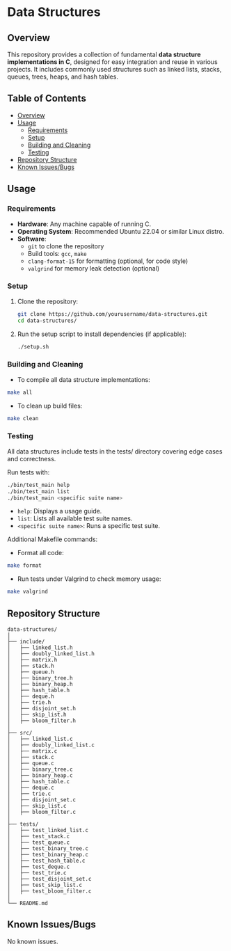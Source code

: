 # Data Structures

## Overview

This repository provides a collection of fundamental **data structure implementations in C**, designed for easy integration and reuse in various projects. It includes commonly used structures such as linked lists, stacks, queues, trees, heaps, and hash tables.


## Table of Contents

- [Overview](#overview)
- [Usage](#usage)
  - [Requirements](#requirements)
  - [Setup](#setup)
  - [Building and Cleaning](#building-and-cleaning)
  - [Testing](#testing)
- [Repository Structure](#repository-structure)
- [Known Issues/Bugs](#known-issuesbugs)

## Usage

### Requirements

- **Hardware**: Any machine capable of running C.
- **Operating System**: Recommended Ubuntu 22.04 or similar Linux distro.
- **Software**: 
  - `git` to clone the repository
  - Build tools: `gcc`, `make`
  - `clang-format-15` for formatting (optional, for code style)
  - `valgrind` for memory leak detection (optional)

### Setup

1. Clone the repository:

   ```sh
   git clone https://github.com/yourusername/data-structures.git
   cd data-structures/
   ```
1. Run the setup script to install dependencies (if applicable):

   ```sh
   ./setup.sh
   ```

### Building and Cleaning

- To compile all data structure implementations:
```sh
make all
```
- To clean up build files:
```sh
make clean
```

### Testing

All data structures include tests in the tests/ directory covering edge cases and correctness.

Run tests with:

```sh
./bin/test_main help
./bin/test_main list
./bin/test_main <specific suite name>
```

- `help`: Displays a usage guide.
- `list`: Lists all available test suite names.
- `<specific suite name>`: Runs a specific test suite.

Additional Makefile commands:
- Format all code:
```sh
make format
```
- Run tests under Valgrind to check memory usage:
```sh
make valgrind
```

## Repository Structure

```
data-structures/
│
├── include/
│   ├── linked_list.h
│   ├── doubly_linked_list.h
│   ├── matrix.h            
│   ├── stack.h
│   ├── queue.h
│   ├── binary_tree.h
│   ├── binary_heap.h
│   ├── hash_table.h
│   ├── deque.h               
│   ├── trie.h               
│   ├── disjoint_set.h          
│   ├── skip_list.h           
│   ├── bloom_filter.h 
│
├── src/
│   ├── linked_list.c
│   ├── doubly_linked_list.c
│   ├── matrix.c
│   ├── stack.c
│   ├── queue.c
│   ├── binary_tree.c
│   ├── binary_heap.c
│   ├── hash_table.c
│   ├── deque.c          
│   ├── trie.c        
│   ├── disjoint_set.c    
│   ├── skip_list.c           
│   ├── bloom_filter.c       
│
├── tests/
│   ├── test_linked_list.c
│   ├── test_stack.c
│   ├── test_queue.c
│   ├── test_binary_tree.c
│   ├── test_binary_heap.c
│   ├── test_hash_table.c
│   ├── test_deque.c    
│   ├── test_trie.c
│   ├── test_disjoint_set.c
│   ├── test_skip_list.c
│   ├── test_bloom_filter.c
│
└── README.md
```

## Known Issues/Bugs

No known issues.
